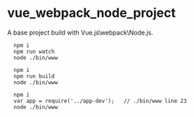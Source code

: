 # vue_webpack_node_project
A base project build with Vue.js\webpack\Node.js.

```
  npm i
  npm run watch
  node ./bin/www
```
```
  npm i
  npm run build
  node ./bin/www
```
```
  npm i
  var app = require('../app-dev');   // ./bin/www line 23 
  node ./bin/www
```
